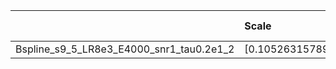 |                                          | Scale                 | Scale tensor   | Learning Rate   | Number of parameters   | Best PSNR           |
|:-----------------------------------------|:----------------------|:---------------|:----------------|:-----------------------|:--------------------|
| Bspline_s9_5_LR8e3_E4000_snr1_tau0.2e1_2 | [0.10526315789473684] | [0.0]          | [0.008]         | [133123]               | [22.09134340286255] |